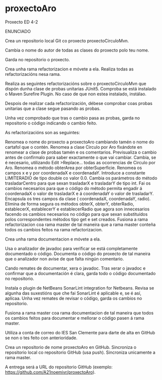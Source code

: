# proxectoAro
Proxecto ED 4-2

ENUNCIADO

Crea un repositorio local Git co proxecto proxectoCirculoMvn.

Cambia o nome do autor de todas as clases do proxecto polo teu nome.

Garda no repositorio o proxecto.

Crea unha rama refactorizacion e móvete a ela. Realiza todas as refactorizacións nesa rama.

Realiza as seguintes refactorizacións sobre o proxectoCirculoMvn que dispón dunha clase de probas unitarias JUnit5. Comproba se está instalado o Maven Surefire Plugin. No caso de que non estea instalado, instálao.

Despois de realizar cada refactorización, débese comprobar coas probas unitarias que a clase segue pasando as probas.

Unha vez comprobado que tras o cambio pasa as probas, garda no repositorio o código indicando o cambio feito.

As refactorizacións son as seguintes:

Renomea o nome do proxecto a proxectoAro cambiando tamén o nome do cartafol que o contén.
Renomea a clase Circulo por Aro fixándote en renomear a clase de probas tamén e os comentarios. Previsualiza o cambio antes de confirmalo para saber exactamente o que vai cambiar. Cambia, se é necesario, utilizando Edit >Replace... todas as ocorrencias de Circulo por Aro.
Renomea o método obterArea por obterSuperficie.
Renomea os campos x e y por coordenadaX e coordenadaY.
Introduce a constante LIMITERADIO de tipo double co valor 0.0.
Cambia os parámetros do método trasladarCentro para que sexan trasladarX e trasladarY de tipo int. Fai os cambios necesarios para que o código do método permita engadir á coordenadaX o valor de trasladarX e á coordenadaY o valor de trasladarY.
Encapsula os tres campos da clase ( coordenadaX, coordenadaY, radio).
Elimina de forma segura os métodos obterX, obterY, obterRadio, establecerX, establecerY e establecerRadio que agora son innecesarios facendo os cambios necesarios no código para que sexan substituídos polos correspondentes métodos tipo get e set creados.
Fusiona a rama refactorizacion coa rama master de tal maneira que a rama master conteña todos os cambios feitos na rama refactorizacion.

Crea unha rama documentacion e móvete a ela.

Usa o analizador de javadoc para verificar se está completamente documentado o código. Documenta o código do proxecto de tal  maneira que o analizador non avise de que falta ningún comentario.

Cando remates de documentar, xera o javadoc. Tras xerar o javadoc e confirmar que a documentación é clara, garda todo o código documentado no repositorio.

Instala o plugin de NetBeans SonarLint integration for Netbeans. Revisa se algunha das suxestións que che fai SonarLint é aplicable e, se é así, aplícaa. Unha vez remates de revisar o código, garda os cambios no repositorio.

Fusiona a rama master coa rama documentacion de tal maneira que todos os cambios feitos para documentar e mellorar o código pasen á rama master.

Utiliza a conta de correo do IES San Clemente para darte de alta en GitHub se non o tes feito con anterioridade.

Crea un repositorio de nome proxectoAro en GitHub. Sincroniza o repositorio local co repositorio GitHub (usa push). Sincroniza unicamente a rama master.

A entrega será a URL do repositorio GitHub (exemplo: https://github.com/A21noemivr/proxectoAro).
